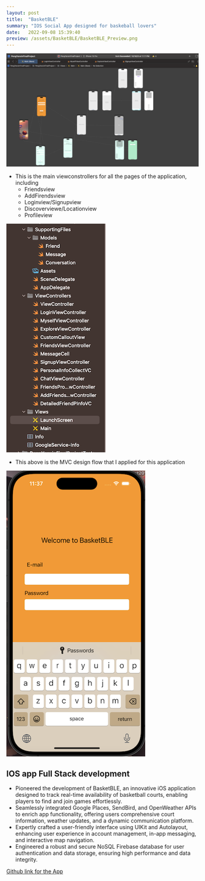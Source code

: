 ```yaml
---
layout: post
title:  "BasketBLE"
summary: "IOS Social App designed for baskeball lovers"
date:   2022-09-08 15:39:40
preview: /assets/BasketBLE/BasketBLE_Preview.png
---
```


![Picture 1](/assets/BasketBLE%20/Main.png)

- This is the main viewconstrollers for all the pages of the application, including
  - Friendsview
  - AddFirendsview
  - Loginview/Signupview 
  - Discoverviewe/Locationview
  - Profileview

![Picture 2](../assets/BasketBLE%20/MVC.png)

- This above is the MVC design flow that I applied for this application

![Picture 3](../assets/BasketBLE%20/Login.png)




## IOS app Full Stack development

- Pioneered the development of BasketBLE, an innovative iOS application designed to track real-time availability of basketball courts, enabling players to find and join games effortlessly.
- Seamlessly integrated Google Places, SendBird, and OpenWeather APIs to enrich app functionality, offering users comprehensive court information, weather updates, and a dynamic communication platform.
- Expertly crafted a user-friendly interface using UIKit and Autolayout, enhancing user experience in account management, in-app messaging, and interactive map navigation.
- Engineered a robust and secure NoSQL Firebase database for user authentication and data storage, ensuring high performance and data integrity.

[Github link for the App](https://github.com/Peter00796/BaskeBLE)
